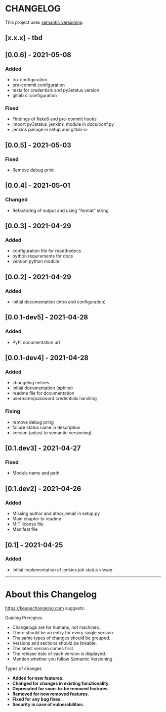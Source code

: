 # CHANGELOG

This project uses [semantic versioning](https://semver.org/).

## [x.x.x] - tbd

## [0.0.6] - 2021-05-08
### Added

* tox configuration
* pre-commit configuration
* tests for credentials and py3status version
* gitlab ci configuration

### Fixed

* Findings of flake8 and pre-commit hooks
* import py3status_jenkins_module in docs/conf.py
* jenkins pakage in setup and gitlab-ci

## [0.0.5] - 2021-05-03
### Fixed

* Remove debug print

## [0.0.4] - 2021-05-01
### Changed

* Refactoring of output and using "format" string

## [0.0.3] - 2021-04-29
### Added

* configuration file for readthedocs
* python requirements for docs
* version python module

## [0.0.2] - 2021-04-29
### Added

* initial documentation (intro and configuration)

## [0.0.1-dev5] - 2021-04-28
### Added

* PyPi documentation url

## [0.0.1-dev4] - 2021-04-28
### Added

* changelog entries
* Initial documentation (sphinx)
* readme file for documentation
* username/password credentials handling

### Fixing

* remove debug pring
* failure status name in description
* version (adjust to semantic versioning)

## [0.1.dev3] - 2021-04-27
### Fixed

* Module name and path

## [0.1.dev2] - 2021-04-26
### Added

* Missing author and athor_email in setup.py
* Main chapter to readme
* MIT license file
* Manifest file

## [0.1] - 2021-04-25
### Added

* Initial implementation of jenkins job status viewer

---

# About this Changelog

https://keepachangelog.com suggests:

Guiding Principles

* Changelogs are for humans, not machines.
* There should be an entry for every single version.
* The same types of changes should be grouped.
* Versions and sections should be linkable.
* The latest version comes first.
* The release date of each version is displayed.
* Mention whether you follow Semantic Versioning.

Types of changes

* **Added for new features.**
* **Changed for changes in existing functionality.**
* **Deprecated for soon-to-be removed features.**
* **Removed for now removed features.**
* **Fixed for any bug fixes.**
* **Security in case of vulnerabilities.**
